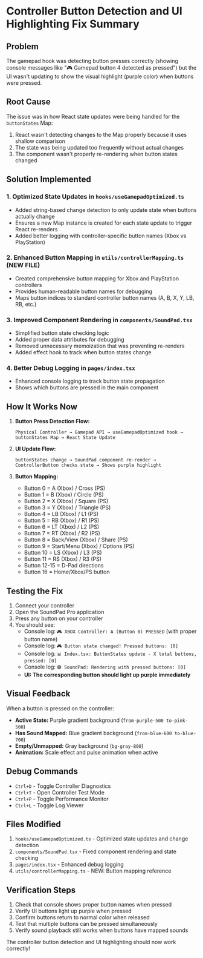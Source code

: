 # Controller Button Detection and UI Highlighting Fix Summary

## Problem
The gamepad hook was detecting button presses correctly (showing console messages like "🎮 Gamepad button 4 detected as pressed") but the UI wasn't updating to show the visual highlight (purple color) when buttons were pressed.

## Root Cause
The issue was in how React state updates were being handled for the `buttonStates` Map:
1. React wasn't detecting changes to the Map properly because it uses shallow comparison
2. The state was being updated too frequently without actual changes
3. The component wasn't properly re-rendering when button states changed

## Solution Implemented

### 1. **Optimized State Updates in `hooks/useGamepadOptimized.ts`**
   - Added string-based change detection to only update state when buttons actually change
   - Ensures a new Map instance is created for each state update to trigger React re-renders
   - Added better logging with controller-specific button names (Xbox vs PlayStation)

### 2. **Enhanced Button Mapping in `utils/controllerMapping.ts`** (NEW FILE)
   - Created comprehensive button mapping for Xbox and PlayStation controllers
   - Provides human-readable button names for debugging
   - Maps button indices to standard controller button names (A, B, X, Y, LB, RB, etc.)

### 3. **Improved Component Rendering in `components/SoundPad.tsx`**
   - Simplified button state checking logic
   - Added proper data attributes for debugging
   - Removed unnecessary memoization that was preventing re-renders
   - Added effect hook to track when button states change

### 4. **Better Debug Logging in `pages/index.tsx`**
   - Enhanced console logging to track button state propagation
   - Shows which buttons are pressed in the main component

## How It Works Now

1. **Button Press Detection Flow:**
   ```
   Physical Controller → Gamepad API → useGamepadOptimized hook → buttonStates Map → React State Update
   ```

2. **UI Update Flow:**
   ```
   buttonStates change → SoundPad component re-render → ControllerButton checks state → Shows purple highlight
   ```

3. **Button Mapping:**
   - Button 0 = A (Xbox) / Cross (PS)
   - Button 1 = B (Xbox) / Circle (PS)
   - Button 2 = X (Xbox) / Square (PS)
   - Button 3 = Y (Xbox) / Triangle (PS)
   - Button 4 = LB (Xbox) / L1 (PS)
   - Button 5 = RB (Xbox) / R1 (PS)
   - Button 6 = LT (Xbox) / L2 (PS)
   - Button 7 = RT (Xbox) / R2 (PS)
   - Button 8 = Back/View (Xbox) / Share (PS)
   - Button 9 = Start/Menu (Xbox) / Options (PS)
   - Button 10 = LS (Xbox) / L3 (PS)
   - Button 11 = RS (Xbox) / R3 (PS)
   - Button 12-15 = D-Pad directions
   - Button 16 = Home/Xbox/PS button

## Testing the Fix

1. Connect your controller
2. Open the SoundPad Pro application
3. Press any button on your controller
4. You should see:
   - Console log: `🎮 XBOX Controller: A (Button 0) PRESSED` (with proper button name)
   - Console log: `🎮 Button state changed! Pressed buttons: [0]`
   - Console log: `📊 Index.tsx: ButtonStates update - X total buttons, pressed: [0]`
   - Console log: `🟣 SoundPad: Rendering with pressed buttons: [0]`
   - **UI: The corresponding button should light up purple immediately**

## Visual Feedback

When a button is pressed on the controller:
- **Active State:** Purple gradient background (`from-purple-500 to-pink-500`)
- **Has Sound Mapped:** Blue gradient background (`from-blue-600 to-blue-700`)
- **Empty/Unmapped:** Gray background (`bg-gray-800`)
- **Animation:** Scale effect and pulse animation when active

## Debug Commands

- `Ctrl+D` - Toggle Controller Diagnostics
- `Ctrl+T` - Open Controller Test Mode
- `Ctrl+P` - Toggle Performance Monitor
- `Ctrl+L` - Toggle Log Viewer

## Files Modified

1. `hooks/useGamepadOptimized.ts` - Optimized state updates and change detection
2. `components/SoundPad.tsx` - Fixed component rendering and state checking
3. `pages/index.tsx` - Enhanced debug logging
4. `utils/controllerMapping.ts` - NEW: Button mapping reference

## Verification Steps

1. Check that console shows proper button names when pressed
2. Verify UI buttons light up purple when pressed
3. Confirm buttons return to normal color when released
4. Test that multiple buttons can be pressed simultaneously
5. Verify sound playback still works when buttons have mapped sounds

The controller button detection and UI highlighting should now work correctly!